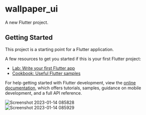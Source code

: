 # wallpaper_ui

A new Flutter project.

## Getting Started

This project is a starting point for a Flutter application.

A few resources to get you started if this is your first Flutter project:

- [Lab: Write your first Flutter app](https://docs.flutter.dev/get-started/codelab)
- [Cookbook: Useful Flutter samples](https://docs.flutter.dev/cookbook)

For help getting started with Flutter development, view the
[online documentation](https://docs.flutter.dev/), which offers tutorials,
samples, guidance on mobile development, and a full API reference.

![Screenshot 2023-01-14 085828](https://user-images.githubusercontent.com/122444768/212466506-3b4ad6f1-be5c-498a-92c1-b34c485fb98f.png)       
![Screenshot 2023-01-14 085929](https://user-images.githubusercontent.com/122444768/212466510-19ab08a8-cb00-4313-b70f-77f7aa4e5b23.png)
